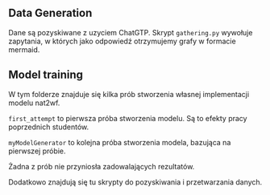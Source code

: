 
## Data Generation

Dane są pozyskiwane z uzyciem ChatGTP. Skrypt `gathering.py` wywołuje zapytania, w których jako odpowiedź otrzymujemy grafy w formacie mermaid.

## Model training

W tym folderze znajduje się kilka prób stworzenia własnej implementacji modelu nat2wf.

`first_attempt` to pierwsza próba stworzenia modelu. Są to efekty pracy poprzednich studentów. 

`myModelGenerator` to kolejna próba stworzenia modela, bazująca na pierwszej próbie.

Żadna z prób nie przyniosła zadowalających rezultatów. 

Dodatkowo znajdują się tu skrypty do pozyskiwania i przetwarzania danych.